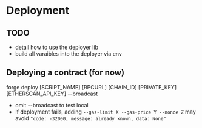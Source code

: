# Deployment

## TODO

-   detail how to use the deployer lib
-   build all varaibles into the deployer via env

## Deploying a contract (for now)

forge deploy [SCRIPT_NAME] [RPCURL] [CHAIN_ID] [PRIVATE_KEY] [ETHERSCAN_API_KEY] --broadcast

-   omit --broadcast to test local
-   If deployment fails, adding `--gas-limit X --gas-price Y --nonce Z` may avoid `"code: -32000, message: already known, data: None"`

